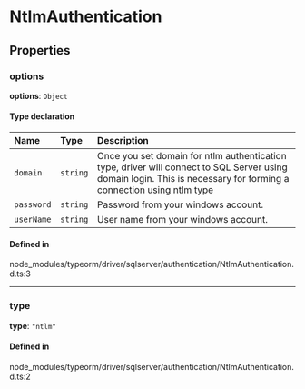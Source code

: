 # NtlmAuthentication

## Properties

### options

 **options**: `Object`

#### Type declaration

| Name | Type | Description |
| :------ | :------ | :------ |
| `domain` | `string` | Once you set domain for ntlm authentication type, driver will connect to SQL Server using domain login. This is necessary for forming a connection using ntlm type |
| `password` | `string` | Password from your windows account. |
| `userName` | `string` | User name from your windows account. |

#### Defined in

node_modules/typeorm/driver/sqlserver/authentication/NtlmAuthentication.d.ts:3

___

### type

 **type**: ``"ntlm"``

#### Defined in

node_modules/typeorm/driver/sqlserver/authentication/NtlmAuthentication.d.ts:2
